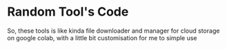 # Random Tool's Code
So, these tools is like kinda file downloader and manager for cloud storage on google colab, with a little bit customisation for me to simple use


